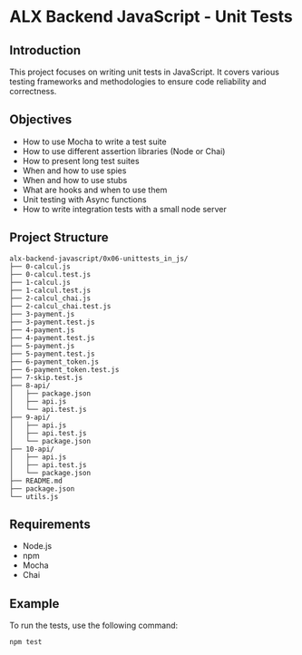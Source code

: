 # ALX Backend JavaScript - Unit Tests

## Introduction
This project focuses on writing unit tests in JavaScript. It covers various testing frameworks and methodologies to ensure code reliability and correctness.

## Objectives
- How to use Mocha to write a test suite
- How to use different assertion libraries (Node or Chai)
- How to present long test suites
- When and how to use spies
- When and how to use stubs
- What are hooks and when to use them
- Unit testing with Async functions
- How to write integration tests with a small node server

## Project Structure
```
alx-backend-javascript/0x06-unittests_in_js/
├── 0-calcul.js
├── 0-calcul.test.js
├── 1-calcul.js
├── 1-calcul.test.js
├── 2-calcul_chai.js
├── 2-calcul_chai.test.js
├── 3-payment.js
├── 3-payment.test.js
├── 4-payment.js
├── 4-payment.test.js
├── 5-payment.js
├── 5-payment.test.js
├── 6-payment_token.js
├── 6-payment_token.test.js
├── 7-skip.test.js
├── 8-api/
│   ├── package.json
│   ├── api.js
│   └── api.test.js
├── 9-api/
│   ├── api.js
│   ├── api.test.js
│   └── package.json
├── 10-api/
│   ├── api.js
│   ├── api.test.js
│   └── package.json
├── README.md
├── package.json
└── utils.js
```

## Requirements
- Node.js
- npm
- Mocha
- Chai

## Example
To run the tests, use the following command:
```bash
npm test
```
